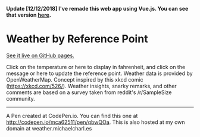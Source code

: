 **Update [12/12/2018] I've remade this web app using Vue.js. You can see that version [here](https://github.com/mcaubrey/weather-vue).**

# Weather by Reference Point

[See it live on GitHub pages.](https://mcaubrey.github.io/weather-jquery)

Click on the temperature or here to display in fahrenheit, and click on the message or here to update the reference point. Weather data is provided by OpenWeatherMap. Concept inspired by this xkcd comic (https://xkcd.com/526/). Weather insights, snarky remarks, and other comments are based on a survey taken from reddit's /r/SampleSize community. 

----------------

A Pen created at CodePen.io. You can find this one at http://codepen.io/mca62511/pen/qbwQOa.
This is also hosted at my own domain at weather.michaelcharl.es

